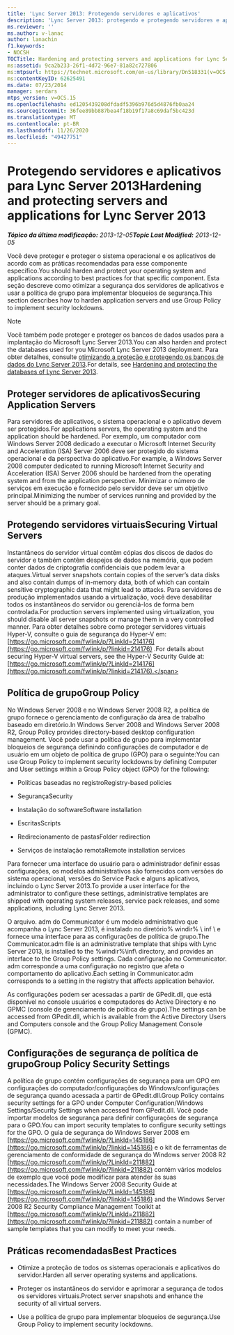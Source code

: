 ```yaml
---
title: 'Lync Server 2013: Protegendo servidores e aplicativos'
description: 'Lync Server 2013: protegendo e protegendo servidores e aplicativos.'
ms.reviewer: ''
ms.author: v-lanac
author: lanachin
f1.keywords:
- NOCSH
TOCTitle: Hardening and protecting servers and applications for Lync Server 2013
ms:assetid: 9ca2b233-26f1-4d72-96e7-81a82c727806
ms:mtpsurl: https://technet.microsoft.com/en-us/library/Dn518331(v=OCS.15)
ms:contentKeyID: 62625491
ms.date: 07/23/2014
manager: serdars
mtps_version: v=OCS.15
ms.openlocfilehash: ed1205439208dfdadf5396b976d5d4876fb0aa24
ms.sourcegitcommit: 36fee89bb887bea4f18b19f17a8c69daf5bc423d
ms.translationtype: MT
ms.contentlocale: pt-BR
ms.lasthandoff: 11/26/2020
ms.locfileid: "49427751"
---
```

# <a name="hardening-and-protecting-servers-and-applications-for-lync-server-2013"></a><span data-ttu-id="f1f66-103">Protegendo servidores e aplicativos para Lync Server 2013</span><span class="sxs-lookup"><span data-stu-id="f1f66-103">Hardening and protecting servers and applications for Lync Server 2013</span></span>

<div data-xmlns="http://www.w3.org/1999/xhtml">

<div class="topic" data-xmlns="http://www.w3.org/1999/xhtml" data-msxsl="urn:schemas-microsoft-com:xslt" data-cs="https://msdn.microsoft.com/">

<div data-asp="https://msdn2.microsoft.com/asp">



</div>

<div id="mainSection">

<div id="mainBody"><span data-ttu-id="f1f66-104">

<span> </span></span><span class="sxs-lookup"><span data-stu-id="f1f66-104">

<span> </span></span></span>

<span data-ttu-id="f1f66-105">_**Tópico da última modificação:** 2013-12-05_</span><span class="sxs-lookup"><span data-stu-id="f1f66-105">_**Topic Last Modified:** 2013-12-05_</span></span>

<span data-ttu-id="f1f66-106">Você deve proteger e proteger o sistema operacional e os aplicativos de acordo com as práticas recomendadas para esse componente específico.</span><span class="sxs-lookup"><span data-stu-id="f1f66-106">You should harden and protect your operating system and applications according to best practices for that specific component.</span></span> <span data-ttu-id="f1f66-107">Esta seção descreve como otimizar a segurança dos servidores de aplicativos e usar a política de grupo para implementar bloqueios de segurança.</span><span class="sxs-lookup"><span data-stu-id="f1f66-107">This section describes how to harden application servers and use Group Policy to implement security lockdowns.</span></span>

<div>


> [!NOTE]  
> <span data-ttu-id="f1f66-108">Você também pode proteger e proteger os bancos de dados usados para a implantação do Microsoft Lync Server 2013.</span><span class="sxs-lookup"><span data-stu-id="f1f66-108">You can also harden and protect the databases used for you Microsoft Lync Server 2013 deployment.</span></span> <span data-ttu-id="f1f66-109">Para obter detalhes, consulte <A href="lync-server-2013-hardening-and-protecting-databases.md">otimizando a proteção e protegendo os bancos de dados do Lync Server 2013</A>.</span><span class="sxs-lookup"><span data-stu-id="f1f66-109">For details, see <A href="lync-server-2013-hardening-and-protecting-databases.md">Hardening and protecting the databases of Lync Server 2013</A>.</span></span>



</div>

<div>

## <a name="securing-application-servers"></a><span data-ttu-id="f1f66-110">Proteger servidores de aplicativos</span><span class="sxs-lookup"><span data-stu-id="f1f66-110">Securing Application Servers</span></span>

<span data-ttu-id="f1f66-111">Para servidores de aplicativos, o sistema operacional e o aplicativo devem ser protegidos.</span><span class="sxs-lookup"><span data-stu-id="f1f66-111">For applications servers, the operating system and the application should be hardened.</span></span> <span data-ttu-id="f1f66-112">Por exemplo, um computador com Windows Server 2008 dedicado a executar o Microsoft Internet Security and Acceleration (ISA) Server 2006 deve ser protegido do sistema operacional e da perspectiva do aplicativo.</span><span class="sxs-lookup"><span data-stu-id="f1f66-112">For example, a Windows Server 2008 computer dedicated to running Microsoft Internet Security and Acceleration (ISA) Server 2006 should be hardened from the operating system and from the application perspective.</span></span> <span data-ttu-id="f1f66-113">Minimizar o número de serviços em execução e fornecido pelo servidor deve ser um objetivo principal.</span><span class="sxs-lookup"><span data-stu-id="f1f66-113">Minimizing the number of services running and provided by the server should be a primary goal.</span></span>

</div>

<div>

## <a name="securing-virtual-servers"></a><span data-ttu-id="f1f66-114">Protegendo servidores virtuais</span><span class="sxs-lookup"><span data-stu-id="f1f66-114">Securing Virtual Servers</span></span>

<span data-ttu-id="f1f66-115">Instantâneos do servidor virtual contêm cópias dos discos de dados do servidor e também contêm despejos de dados na memória, que podem conter dados de criptografia confidenciais que podem levar a ataques.</span><span class="sxs-lookup"><span data-stu-id="f1f66-115">Virtual server snapshots contain copies of the server’s data disks and also contain dumps of in-memory data, both of which can contain sensitive cryptographic data that might lead to attacks.</span></span> <span data-ttu-id="f1f66-116">Para servidores de produção implementados usando a virtualização, você deve desabilitar todos os instantâneos do servidor ou gerenciá-los de forma bem controlada.</span><span class="sxs-lookup"><span data-stu-id="f1f66-116">For production servers implemented using virtualization, you should disable all server snapshots or manage them in a very controlled manner.</span></span> <span data-ttu-id="f1f66-117">Para obter detalhes sobre como proteger servidores virtuais Hyper-V, consulte o guia de segurança do Hyper-V em: [https://go.microsoft.com/fwlink/p/?LinkId=214176](https://go.microsoft.com/fwlink/p/?linkid=214176) .</span><span class="sxs-lookup"><span data-stu-id="f1f66-117">For details about securing Hyper-V virtual servers, see the Hyper-V Security Guide at: [https://go.microsoft.com/fwlink/p/?LinkId=214176](https://go.microsoft.com/fwlink/p/?linkid=214176).</span></span>

</div>

<div>

## <a name="group-policy"></a><span data-ttu-id="f1f66-118">Política de grupo</span><span class="sxs-lookup"><span data-stu-id="f1f66-118">Group Policy</span></span>

<span data-ttu-id="f1f66-119">No Windows Server 2008 e no Windows Server 2008 R2, a política de grupo fornece o gerenciamento de configuração da área de trabalho baseado em diretório.</span><span class="sxs-lookup"><span data-stu-id="f1f66-119">In Windows Server 2008 and Windows Server 2008 R2, Group Policy provides directory-based desktop configuration management.</span></span> <span data-ttu-id="f1f66-120">Você pode usar a política de grupo para implementar bloqueios de segurança definindo configurações de computador e de usuário em um objeto de política de grupo (GPO) para o seguinte:</span><span class="sxs-lookup"><span data-stu-id="f1f66-120">You can use Group Policy to implement security lockdowns by defining Computer and User settings within a Group Policy object (GPO) for the following:</span></span>

  - <span data-ttu-id="f1f66-121">Políticas baseadas no registro</span><span class="sxs-lookup"><span data-stu-id="f1f66-121">Registry-based policies</span></span>

  - <span data-ttu-id="f1f66-122">Segurança</span><span class="sxs-lookup"><span data-stu-id="f1f66-122">Security</span></span>

  - <span data-ttu-id="f1f66-123">Instalação do software</span><span class="sxs-lookup"><span data-stu-id="f1f66-123">Software installation</span></span>

  - <span data-ttu-id="f1f66-124">Escritas</span><span class="sxs-lookup"><span data-stu-id="f1f66-124">Scripts</span></span>

  - <span data-ttu-id="f1f66-125">Redirecionamento de pastas</span><span class="sxs-lookup"><span data-stu-id="f1f66-125">Folder redirection</span></span>

  - <span data-ttu-id="f1f66-126">Serviços de instalação remota</span><span class="sxs-lookup"><span data-stu-id="f1f66-126">Remote installation services</span></span>

<span data-ttu-id="f1f66-127">Para fornecer uma interface do usuário para o administrador definir essas configurações, os modelos administrativos são fornecidos com versões do sistema operacional, versões do Service Pack e alguns aplicativos, incluindo o Lync Server 2013.</span><span class="sxs-lookup"><span data-stu-id="f1f66-127">To provide a user interface for the administrator to configure these settings, administrative templates are shipped with operating system releases, service pack releases, and some applications, including Lync Server 2013.</span></span>

<span data-ttu-id="f1f66-128">O arquivo. adm do Communicator é um modelo administrativo que acompanha o Lync Server 2013, é instalado no diretório% windir% \\ inf \\ e fornece uma interface para as configurações de política de grupo.</span><span class="sxs-lookup"><span data-stu-id="f1f66-128">The Communicator.adm file is an administrative template that ships with Lync Server 2013, is installed to the %windir%\\inf\\ directory, and provides an interface to the Group Policy settings.</span></span> <span data-ttu-id="f1f66-129">Cada configuração no Communicator. adm corresponde a uma configuração no registro que afeta o comportamento do aplicativo.</span><span class="sxs-lookup"><span data-stu-id="f1f66-129">Each setting in Communicator.adm corresponds to a setting in the registry that affects application behavior.</span></span>

<span data-ttu-id="f1f66-130">As configurações podem ser acessadas a partir de GPedit.dll, que está disponível no console usuários e computadores do Active Directory e no GPMC (console de gerenciamento de política de grupo).</span><span class="sxs-lookup"><span data-stu-id="f1f66-130">The settings can be accessed from GPedit.dll, which is available from the Active Directory Users and Computers console and the Group Policy Management Console (GPMC).</span></span>

</div>

<div>

## <a name="group-policy-security-settings"></a><span data-ttu-id="f1f66-131">Configurações de segurança de política de grupo</span><span class="sxs-lookup"><span data-stu-id="f1f66-131">Group Policy Security Settings</span></span>

<span data-ttu-id="f1f66-132">A política de grupo contém configurações de segurança para um GPO em configurações do computador/configurações do Windows/configurações de segurança quando acessada a partir de GPedit.dll.</span><span class="sxs-lookup"><span data-stu-id="f1f66-132">Group Policy contains security settings for a GPO under Computer Configuration/Windows Settings/Security Settings when accessed from GPedit.dll.</span></span> <span data-ttu-id="f1f66-133">Você pode importar modelos de segurança para definir configurações de segurança para o GPO.</span><span class="sxs-lookup"><span data-stu-id="f1f66-133">You can import security templates to configure security settings for the GPO.</span></span> <span data-ttu-id="f1f66-134">O guia de segurança do Windows Server 2008 em [https://go.microsoft.com/fwlink/p/?LinkId=145186](https://go.microsoft.com/fwlink/p/?linkid=145186) e o kit de ferramentas de gerenciamento de conformidade de segurança do Windows server 2008 R2 [https://go.microsoft.com/fwlink/p/?LinkId=211882](https://go.microsoft.com/fwlink/p/?linkid=211882) contém vários modelos de exemplo que você pode modificar para atender às suas necessidades.</span><span class="sxs-lookup"><span data-stu-id="f1f66-134">The Windows Server 2008 Security Guide at [https://go.microsoft.com/fwlink/p/?LinkId=145186](https://go.microsoft.com/fwlink/p/?linkid=145186) and the Windows Server 2008 R2 Security Compliance Management Toolkit at [https://go.microsoft.com/fwlink/p/?LinkId=211882](https://go.microsoft.com/fwlink/p/?linkid=211882) contain a number of sample templates that you can modify to meet your needs.</span></span>

</div>

<div>

## <a name="best-practices"></a><span data-ttu-id="f1f66-135">Práticas recomendadas</span><span class="sxs-lookup"><span data-stu-id="f1f66-135">Best Practices</span></span>

  - <span data-ttu-id="f1f66-136">Otimize a proteção de todos os sistemas operacionais e aplicativos do servidor.</span><span class="sxs-lookup"><span data-stu-id="f1f66-136">Harden all server operating systems and applications.</span></span>

  - <span data-ttu-id="f1f66-137">Proteger os instantâneos do servidor e aprimorar a segurança de todos os servidores virtuais.</span><span class="sxs-lookup"><span data-stu-id="f1f66-137">Protect server snapshots and enhance the security of all virtual servers.</span></span>

  - <span data-ttu-id="f1f66-138">Use a política de grupo para implementar bloqueios de segurança.</span><span class="sxs-lookup"><span data-stu-id="f1f66-138">Use Group Policy to implement security lockdowns.</span></span>

<span data-ttu-id="f1f66-139"></div>

</div>

<span> </span>

</div>

</div>

</span><span class="sxs-lookup"><span data-stu-id="f1f66-139"></div>

</div>

<span> </span>

</div>

</div>

</span></span></div>

